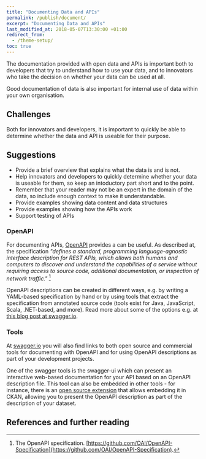 ```yaml
---
title: "Documenting Data and APIs"
permalink: /publish/document/
excerpt: "Documenting Data and APIs"
last_modified_at: 2018-05-07T13:30:00 +01:00
redirect_from:
  - /theme-setup/
toc: true
---
```


The documentation provided with open data and APIs is important both to developers that try to understand how to use your data, and to innovators who take the decision on whether your data can be used at all.

Good documentation of data is also important for internal use of data within your own organisation.


## Challenges

Both for innovators and developers, it is important to quickly be able to determine whether the data and API is useable for their purpose. 


## Suggestions

- Provide a brief overview that explains what the data is and is not.
- Help innovators and developers to quickly determine whether your data is useable for them, so keep an intoductory part short and to the point.
- Remember that your reader may not be an expert in the domain of the data, so include enough context to make it understandable.
- Provide examples showing data content and data structures
- Provide examples showing how the APIs work
- Support testing of APIs

### OpenAPI

For documenting APIs, [OpenAPI](https://www.openapis.org) provides a  can be useful. 
As described at, the specification *"defines a standard, programming language-agnostic interface description for REST APIs, which allows both humans and computers to discover and understand the capabilities of a service without requiring access to source code, additional documentation, or inspection of network traffic."* [^1] 


OpenAPI descriptions can be created in different ways, e.g. by writing a YAML-based specification by hand or by using tools that extract the specification from annotated source code (tools exist for Java, JavaScript, Scala, .NET-based, and more). Read more about some of the options e.g. at [this blog post at swagger.io](https://swagger.io/blog/why-you-should-create-an-api-definition/). 

### Tools

At [swagger.io](https://swagger.io) you will also find links to both open source and commercial tools for documenting with OpenAPI and for using OpenAPI descriptions as part of your development projects.

One of the swagger tools is the swagger-ui which can present an interactive web-based documentation for your API based on an OpenAPI description file. This tool can also be embedded in other tools - for instance, there is an [open source extension](https://github.com/bcgov/ckanext-openapiviewer) that allows embedding it in CKAN, allowing you to present the OpenAPI description as part of the description of your dataset.

## References and further reading 

[^1]: The OpenAPI specification. [https://github.com/OAI/OpenAPI-Specification](https://github.com/OAI/OpenAPI-Specification).

